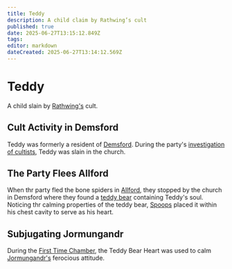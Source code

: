 ```yaml
---
title: Teddy
description: A child claim by Rathwing’s cult
published: true
date: 2025-06-27T13:15:12.849Z
tags: 
editor: markdown
dateCreated: 2025-06-27T13:14:12.569Z
---
```


# Teddy
A child slain by [Rathwing's](/characters/Rathwing) cult. 


## Cult Activity in Demsford
Teddy was formerly a resident of [Demsford](/locations/Mardun/demsford). During the party's [investigation of cultists](/Events/fighting-cultists-in-demsford), Teddy was slain in the church. 


## The Party Flees Allford
When thr party fled the bone spiders in [Allford](/locations/Mardun/Allford), they stopped by the church in Demsford where they found a [teddy bear](/items/Teddy-Bear-Heart) containing Teddy's soul. Noticing thr calming properties of the teddy bear, [Spoops](/Events/the-second-great-sin-of-spoops) placed it within his chest cavity to serve as his heart.


## Subjugating Jormungandr
During the [First Time Chamber](/Events/the-first-time-chamber), the Teddy Bear Heart was used to calm [Jormungandr's](/characters/jormungandr) ferocious attitude.
